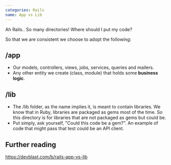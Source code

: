 ```yaml
---
categories: Rails
name: App vs Lib
---
```


Ah Rails.. So many directories! Where should I put my code?

So that we are consistent we choose to adopt the following:

## /app

- Our models, controllers, views, jobs, services, queries and mailers.
- Any other entity we create (class, module) that holds some **business logic**.

## /lib

- The /lib folder, as the name implies it, is meant to contain libraries. We know that in Ruby, libraries are packaged as gems most of the time. So this directory is for libraries that are not packaged as gems but could be.
- Put simply, ask yourself, "Could this code be a gem?". An example of code that might pass that test could be an API client.

## Further reading

https://devblast.com/b/rails-app-vs-lib
